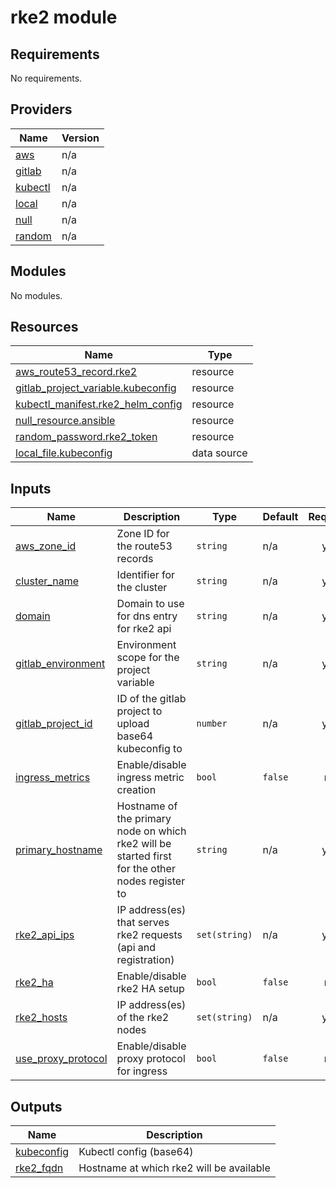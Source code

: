 # rke2 module

<!-- BEGIN_TF_DOCS -->
## Requirements

No requirements.

## Providers

| Name | Version |
|------|---------|
| <a name="provider_aws"></a> [aws](#provider\_aws) | n/a |
| <a name="provider_gitlab"></a> [gitlab](#provider\_gitlab) | n/a |
| <a name="provider_kubectl"></a> [kubectl](#provider\_kubectl) | n/a |
| <a name="provider_local"></a> [local](#provider\_local) | n/a |
| <a name="provider_null"></a> [null](#provider\_null) | n/a |
| <a name="provider_random"></a> [random](#provider\_random) | n/a |

## Modules

No modules.

## Resources

| Name | Type |
|------|------|
| [aws_route53_record.rke2](https://registry.terraform.io/providers/hashicorp/aws/latest/docs/resources/route53_record) | resource |
| [gitlab_project_variable.kubeconfig](https://registry.terraform.io/providers/gitlabhq/gitlab/latest/docs/resources/project_variable) | resource |
| [kubectl_manifest.rke2_helm_config](https://registry.terraform.io/providers/gavinbunney/kubectl/latest/docs/resources/manifest) | resource |
| [null_resource.ansible](https://registry.terraform.io/providers/hashicorp/null/latest/docs/resources/resource) | resource |
| [random_password.rke2_token](https://registry.terraform.io/providers/hashicorp/random/latest/docs/resources/password) | resource |
| [local_file.kubeconfig](https://registry.terraform.io/providers/hashicorp/local/latest/docs/data-sources/file) | data source |

## Inputs

| Name | Description | Type | Default | Required |
|------|-------------|------|---------|:--------:|
| <a name="input_aws_zone_id"></a> [aws\_zone\_id](#input\_aws\_zone\_id) | Zone ID for the route53 records | `string` | n/a | yes |
| <a name="input_cluster_name"></a> [cluster\_name](#input\_cluster\_name) | Identifier for the cluster | `string` | n/a | yes |
| <a name="input_domain"></a> [domain](#input\_domain) | Domain to use for dns entry for rke2 api | `string` | n/a | yes |
| <a name="input_gitlab_environment"></a> [gitlab\_environment](#input\_gitlab\_environment) | Environment scope for the project variable | `string` | n/a | yes |
| <a name="input_gitlab_project_id"></a> [gitlab\_project\_id](#input\_gitlab\_project\_id) | ID of the gitlab project to upload base64 kubeconfig to | `number` | n/a | yes |
| <a name="input_ingress_metrics"></a> [ingress\_metrics](#input\_ingress\_metrics) | Enable/disable ingress metric creation | `bool` | `false` | no |
| <a name="input_primary_hostname"></a> [primary\_hostname](#input\_primary\_hostname) | Hostname of the primary node on which rke2 will be started first for the other nodes register to | `string` | n/a | yes |
| <a name="input_rke2_api_ips"></a> [rke2\_api\_ips](#input\_rke2\_api\_ips) | IP address(es) that serves rke2 requests (api and registration) | `set(string)` | n/a | yes |
| <a name="input_rke2_ha"></a> [rke2\_ha](#input\_rke2\_ha) | Enable/disable rke2 HA setup | `bool` | `false` | no |
| <a name="input_rke2_hosts"></a> [rke2\_hosts](#input\_rke2\_hosts) | IP address(es) of the rke2 nodes | `set(string)` | n/a | yes |
| <a name="input_use_proxy_protocol"></a> [use\_proxy\_protocol](#input\_use\_proxy\_protocol) | Enable/disable proxy protocol for ingress | `bool` | `false` | no |

## Outputs

| Name | Description |
|------|-------------|
| <a name="output_kubeconfig"></a> [kubeconfig](#output\_kubeconfig) | Kubectl config (base64) |
| <a name="output_rke2_fqdn"></a> [rke2\_fqdn](#output\_rke2\_fqdn) | Hostname at which rke2 will be available |
<!-- END_TF_DOCS -->
